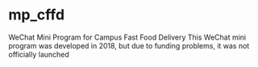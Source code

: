 # mp_cffd
WeChat Mini Program for Campus Fast Food Delivery
This WeChat mini program was developed in 2018, but due to funding problems, it was not officially launched
